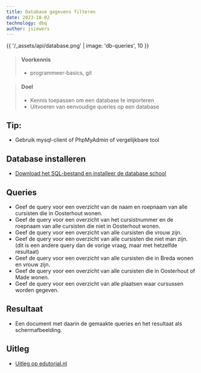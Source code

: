 ```yaml
---
title: Database gegevens filteren
date: 2023-10-02
technology: dbq
author: jsiewers
---
```


{{ '/_assets/api/database.png' | image: 'db-queries', 10 }}

> #### Voorkennis
> * programmeer-basics, git

> #### Doel
> * Kennis toepassen om een database te importeren
> * Uitvoeren van eenvoudige queries op een database

## Tip:
* Gebruik mysql-client of PhpMyAdmin of vergelijkbare tool
## Database installeren
* [Download het SQL-bestand en installeer de database school](https://static.edutorial.nl/dbq/school.sql)

## Queries
* Geef de query voor een overzicht van de naam en roepnaam van alle cursisten die in Oosterhout wonen.
* Geef de query voor een overzicht van het cursistnummer en de roepnaam van alle cursisten die niet in Oosterhout wonen.
* Geef de query voor een overzicht van alle cursisten die vrouw zijn.
* Geef de query voor een overzicht van alle cursisten die niet man zijn. (dit is een andere query dan de vorige vraag, maar met hetzelfde resultaat)
* Geef de query voor een overzicht van alle cursisten die in Breda wonen en vrouw zijn.
* Geef de query voor een overzicht van alle cursisten die in Oosterhout of Made wonen.
* Geef de query voor een overzicht van alle plaatsen waar cursussen worden gegeven.

## Resultaat
* Een document met daarin de gemaakte queries en het resultaat als schermafbeelding.

## Uitleg
* [Uitleg op edutorial.nl](https://www.edutorial.nl/dbq/introductie/)